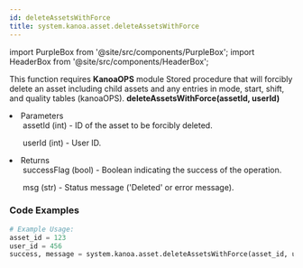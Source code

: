 ```yaml
---
id: deleteAssetsWithForce
title: system.kanoa.asset.deleteAssetsWithForce
---
```


import PurpleBox from '@site/src/components/PurpleBox';
import HeaderBox from '@site/src/components/HeaderBox';

<PurpleBox>This function requires <b>KanoaOPS</b> module</PurpleBox>
<HeaderBox header="Description">Stored procedure that will forcibly delete an asset including child assets and any entries in mode, start, shift, and quality tables (kanoaOPS).</HeaderBox>
<HeaderBox header="Syntax">
    <b>deleteAssetsWithForce(assetId, userId)</b>
    <li> Parameters <br />
        <ul>assetId (int) - ID of the asset to be forcibly deleted.</ul>
        <ul>userId (int) - User ID.</ul>
    </li>
    <li> Returns <br />
        <ul>successFlag (bool) - Boolean indicating the success of the operation.</ul>
        <ul>msg (str) - Status message ('Deleted' or error message).</ul>
    </li>
</HeaderBox>

### Code Examples

```python
# Example Usage:
asset_id = 123
user_id = 456
success, message = system.kanoa.asset.deleteAssetsWithForce(asset_id, user_id)


